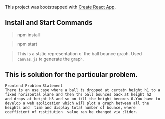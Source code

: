 This project was bootstrapped with [Create React App](https://github.com/facebook/create-react-app).

## Install and Start Commands

> npm install

> npm start

> This is a static representation of the ball bounce graph.
  Used `canvas.js` to generate the graph.

## This is solution for the particular problem.

```
Frontend Problem Statement
There is an use case where a ball is dropped at certain height h1 to a fixed horizontal plane and then the ball bounces back at height h2  and drops at height h3 and so on till the height becomes 0.You have to develop a web application which will plot a graph between all the heights and  time and display total number of bounce, where coefficient of restitution  value can be changed via slider.
```
